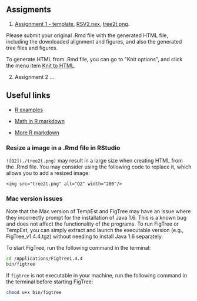 
## Assigments

  1. [Assignment 1 - template](Assignment1/Assignment1Template.Rmd), [RSV2.nex](Assignment1/RSV2.nex), [tree2t.png](Assignment1/tree2t.png).

Please submit your original .Rmd file with the generated HTML file, 
including the downloaded alignment and figures, and also the generated tree files and figures.

To generate HTML from .Rmd file, you can go to "Knit options", and click the menu item [Knit to HTML](./Knit2HTML.png).


  2. Assignment 2 ...


## Useful links

- [R examples](RExamples.html)

- [Math in R markdown](https://rmd4sci.njtierney.com/math)

- [More R markdown](https://bookdown.org/yihui/rmarkdown/)


### Resize a image in a .Rmd file in RStudio

`![Q2](./tree2t.png)` may result in a large size when creating HTML from the .Rmd file. 
You may consider using the following code to replace it, which allows you to add a resized image: 

`<img src="tree2t.png" alt="Q2" width="200"/>`


### Mac version issues

Note that the Mac version of TempEst and FigTree may have an issue 
where they incorrectly prompt for the installation of Java 1.6. 
This is a known bug and does not affect the functionality of the programs. 
To run FigTree or TempEst, you can simply extract and launch the executable version
(e.g., FigTree_v1.4.4.tgz) without needing to install Java 1.6 separately.

To start FigTree, run the following command in the terminal: 

```bash
cd /Applications/FigTree1.4.4
bin/figtree 
```

If `figtree` is not executable in your machine, 
run the following command in the terminal before starting FigTree: 

```bash
chmod u+x bin/figtree
```
